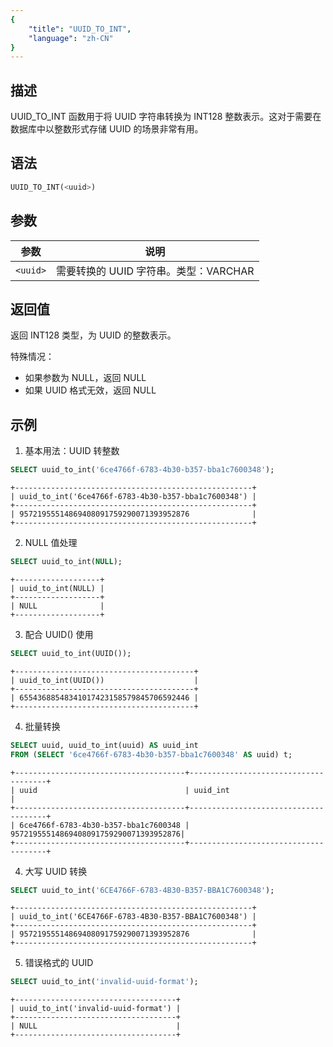 ```yaml
---
{
    "title": "UUID_TO_INT",
    "language": "zh-CN"
}
---
```


## 描述

UUID_TO_INT 函数用于将 UUID 字符串转换为 INT128 整数表示。这对于需要在数据库中以整数形式存储 UUID 的场景非常有用。

## 语法

```sql
UUID_TO_INT(<uuid>)
```

## 参数

| 参数 | 说明 |
| -------- | ----------------------------------------- |
| `<uuid>` | 需要转换的 UUID 字符串。类型：VARCHAR |

## 返回值

返回 INT128 类型，为 UUID 的整数表示。

特殊情况：
- 如果参数为 NULL，返回 NULL
- 如果 UUID 格式无效，返回 NULL

## 示例

1. 基本用法：UUID 转整数
```sql
SELECT uuid_to_int('6ce4766f-6783-4b30-b357-bba1c7600348');
```
```text
+-----------------------------------------------------+
| uuid_to_int('6ce4766f-6783-4b30-b357-bba1c7600348') |
+-----------------------------------------------------+
| 95721955514869408091759290071393952876              |
+-----------------------------------------------------+
```

2. NULL 值处理
```sql
SELECT uuid_to_int(NULL);
```
```text
+-------------------+
| uuid_to_int(NULL) |
+-------------------+
| NULL              |
+-------------------+
```

3. 配合 UUID() 使用
```sql
SELECT uuid_to_int(UUID());
```
```text
+----------------------------------------+
| uuid_to_int(UUID())                    |
+----------------------------------------+
| 65543688548341017423158579845706592446 |
+----------------------------------------+
```

4. 批量转换
```sql
SELECT uuid, uuid_to_int(uuid) AS uuid_int
FROM (SELECT '6ce4766f-6783-4b30-b357-bba1c7600348' AS uuid) t;
```
```text
+--------------------------------------+--------------------------------------+
| uuid                                 | uuid_int                             |
+--------------------------------------+--------------------------------------+
| 6ce4766f-6783-4b30-b357-bba1c7600348 | 95721955514869408091759290071393952876|
+--------------------------------------+--------------------------------------+
```

4. 大写 UUID 转换

```sql
SELECT uuid_to_int('6CE4766F-6783-4B30-B357-BBA1C7600348');
```

```text
+-----------------------------------------------------+
| uuid_to_int('6CE4766F-6783-4B30-B357-BBA1C7600348') |
+-----------------------------------------------------+
| 95721955514869408091759290071393952876              |
+-----------------------------------------------------+
```

5. 错误格式的 UUID

```sql
SELECT uuid_to_int('invalid-uuid-format');
```

```text
+------------------------------------+
| uuid_to_int('invalid-uuid-format') |
+------------------------------------+
| NULL                               |
+------------------------------------+
```